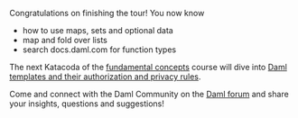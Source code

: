 Congratulations on finishing the tour! You now know

  - how to use maps, sets and optional data
  - map and fold over lists
  - search docs.daml.com for function types

The next Katacoda of the [fundamental concepts](https://daml.com/learn/fundamental-concepts) course
will dive into [Daml templates and their authorization and privacy
rules](https://daml.com/learn/fundamental-concepts/template-authorization).

Come and connect with the Daml Community on the [Daml forum](https://discuss.daml.com) and share
your insights, questions and suggestions!

